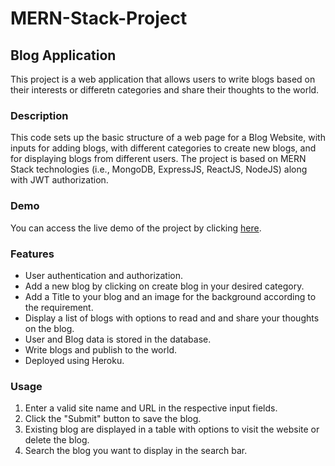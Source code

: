 # MERN-Stack-Project
## Blog Application 

This project is a web application that allows users to write blogs based on their interests or differetn categories and share their thoughts to the world.

### Description

This code sets up the basic structure of a web page for a Blog Website, with inputs for adding blogs, with different categories to create new blogs, and for displaying blogs from different users. The project is based on MERN Stack technologies (i.e., MongoDB, ExpressJS, ReactJS, NodeJS) along with JWT authorization. 

### Demo

You can access the live demo of the project by clicking [here](url).

### Features

- User authentication and authorization.
- Add a new blog by clicking on create blog in your desired category.
- Add a Title to your blog and an image for the background according to the requirement.
- Display a list of blogs with options to read and and share your thoughts on the blog.
- User and Blog data is stored in the database.
- Write blogs and publish to the world.
- Deployed using Heroku.
  
### Usage

1. Enter a valid site name and URL in the respective input fields.
2. Click the "Submit" button to save the blog.
3. Existing blog are displayed in a table with options to visit the website or delete the blog.
4. Search the blog you want to display in the search bar.
